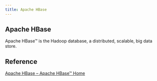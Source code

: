 ```yaml
---
title: Apache HBase
---
```


## Apache HBase
Apache HBase™ is the Hadoop database, a distributed, scalable, big data store.

## Reference
[Apache HBase – Apache HBase™ Home](https://hbase.apache.org/)

